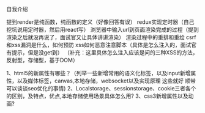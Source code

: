 自我介绍

提到render是纯函数，纯函数的定义（好像回答有误）
redux实现定时器（自己挖坑说用定时器，然后用react写）
浏览器中输入url到页面渲染完成的过程（提到渲染之后就没再说了，面试官又让具体讲讲渲染）
渲染过程中的重排和重绘
csrf和xss漏洞是什么，如何预防
xss如何恶意注意脚本（具体是怎么注入的，面试官有提示，但是没get到）
（补充：这里具体怎么注入应该是问的三种XSS的方法，反射型，存储型，基于DOM）


1、html5的新属性有哪些？（列举一些新增常用的语义化标签，以及input新增属性，以及媒体标签，canvas,本地存储，websocket以及实现原理 这些就好 顺带可以谈谈seo优化的事情)
2、Localstorage、sessionstorage、cookie三者各个的区别，及特点，优点,本地存储使用场景具体怎么用?
3、css3新增属性以及动画?